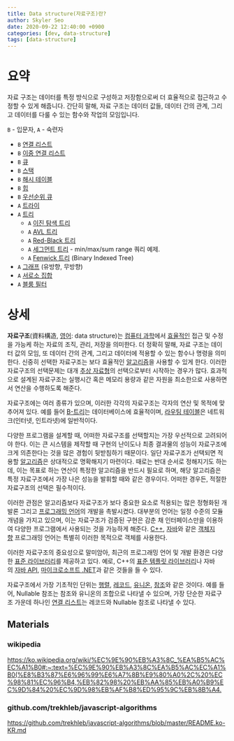 ```yaml
---
title: Data structure(자료구조)란?
author: Skyler Seo
date: 2020-09-22 12:40:00 +0900
categories: [dev, data-structure]
tags: [data-structure]
---
```


# 요약

자료 구조는 데이터를 특정 방식으로 구성하고 저장함으로써 더 효율적으로 접근하고 수정할 수 있게 해줍니다. 간단히 말해, 자료 구조는 데이터 값들, 데이터 간의 관계, 그리고 데이터를 다룰 수 있는 함수와 작업의 모임입니다.

`B` - 입문자, `A` - 숙련자

- `B` [연결 리스트](https://github.com/trekhleb/javascript-algorithms/blob/master/src/data-structures/linked-list)
- `B` [이중 연결 리스트](https://github.com/trekhleb/javascript-algorithms/blob/master/src/data-structures/doubly-linked-list)
- `B` [큐](https://github.com/trekhleb/javascript-algorithms/blob/master/src/data-structures/queue)
- `B` [스택](https://github.com/trekhleb/javascript-algorithms/blob/master/src/data-structures/stack)
- `B` [해시 테이블](https://github.com/trekhleb/javascript-algorithms/blob/master/src/data-structures/hash-table)
- `B` [힙](https://github.com/trekhleb/javascript-algorithms/blob/master/src/data-structures/heap)
- `B` [우선순위 큐](https://github.com/trekhleb/javascript-algorithms/blob/master/src/data-structures/priority-queue)
- `A` [트라이](https://github.com/trekhleb/javascript-algorithms/blob/master/src/data-structures/trie)
- `A` [트리](https://github.com/trekhleb/javascript-algorithms/blob/master/src/data-structures/tree)
  - `A` [이진 탐색 트리](https://github.com/trekhleb/javascript-algorithms/blob/master/src/data-structures/tree/binary-search-tree)
  - `A` [AVL 트리](https://github.com/trekhleb/javascript-algorithms/blob/master/src/data-structures/tree/avl-tree)
  - `A` [Red-Black 트리](https://github.com/trekhleb/javascript-algorithms/blob/master/src/data-structures/tree/red-black-tree)
  - `A` [세그먼트 트리](https://github.com/trekhleb/javascript-algorithms/blob/master/src/data-structures/tree/segment-tree) - min/max/sum range 쿼리 예제.
  - `A` [Fenwick 트리](https://github.com/trekhleb/javascript-algorithms/blob/master/src/data-structures/tree/fenwick-tree) (Binary Indexed Tree)
- `A` [그래프](https://github.com/trekhleb/javascript-algorithms/blob/master/src/data-structures/graph) (유방향, 무방향)
- `A` [서로소 집합](https://github.com/trekhleb/javascript-algorithms/blob/master/src/data-structures/disjoint-set)
- `A` [블룸 필터](https://github.com/trekhleb/javascript-algorithms/blob/master/src/data-structures/bloom-filter)

# 상세

**자료구조**(資料構造, [영어](https://ko.wikipedia.org/wiki/%EC%98%81%EC%96%B4): data structure)는 [컴퓨터 과학](https://ko.wikipedia.org/wiki/%EC%BB%B4%ED%93%A8%ED%84%B0_%EA%B3%BC%ED%95%99)에서 [효율적인](https://ko.wikipedia.org/w/index.php?title=%EC%95%8C%EA%B3%A0%EB%A6%AC%EC%A6%98_%ED%9A%A8%EC%9C%A8%EC%84%B1&action=edit&redlink=1) 접근 및 수정을 가능케 하는 자료의 조직, 관리, 저장을 의미한다. 더 정확히 말해, 자료 구조는 데이터 값의 모임, 또 데이터 간의 관계, 그리고 데이터에 적용할 수 있는 함수나 명령을 의미한다. 신중히 선택한 자료구조는 보다 효율적인 [알고리즘](https://ko.wikipedia.org/wiki/%EC%95%8C%EA%B3%A0%EB%A6%AC%EC%A6%98)을 사용할 수 있게 한다. 이러한 자료구조의 선택문제는 대개 [추상 자료형](https://ko.wikipedia.org/wiki/%EC%B6%94%EC%83%81_%EC%9E%90%EB%A3%8C%ED%98%95)의 선택으로부터 시작하는 경우가 많다. 효과적으로 설계된 자료구조는 실행시간 혹은 메모리 용량과 같은 자원을 최소한으로 사용하면서 연산을 수행하도록 해준다.

자료구조에는 여러 종류가 있으며, 이러한 각각의 자료구조는 각자의 연산 및 목적에 맞추어져 있다. 예를 들어 [B-트리](https://ko.wikipedia.org/wiki/B-%ED%8A%B8%EB%A6%AC)는 데이터베이스에 효율적이며, [라우팅 테이블](https://ko.wikipedia.org/wiki/%EB%9D%BC%EC%9A%B0%ED%8C%85_%ED%85%8C%EC%9D%B4%EB%B8%94)은 네트워크(인터넷, 인트라넷)에 일반적이다.

다양한 프로그램을 설계할 때, 어떠한 자료구조를 선택할지는 가장 우선적으로 고려되어야 한다. 이는 큰 시스템을 제작할 때 구현의 난이도나 최종 결과물의 성능이 자료구조에 크게 의존한다는 것을 많은 경험이 뒷받침하기 때문이다. 일단 자료구조가 선택되면 적용할 [알고리즘](https://ko.wikipedia.org/wiki/%EC%95%8C%EA%B3%A0%EB%A6%AC%EC%A6%98)은 상대적으로 명확해지기 마련이다. 때로는 반대 순서로 정해지기도 하는데, 이는 목표로 하는 연산이 특정한 알고리즘을 반드시 필요로 하며, 해당 알고리즘은 특정 자료구조에서 가장 나은 성능을 발휘할 때와 같은 경우이다. 어떠한 경우든, 적절한 자료구조의 선택은 필수적이다.

이러한 관점은 알고리즘보다 자료구조가 보다 중요한 요소로 적용되는 많은 정형화된 개발론 그리고 [프로그래밍 언어](https://ko.wikipedia.org/wiki/%ED%94%84%EB%A1%9C%EA%B7%B8%EB%9E%98%EB%B0%8D_%EC%96%B8%EC%96%B4)의 개발을 촉발시켰다. 대부분의 언어는 일정 수준의 모듈개념을 가지고 있으며, 이는 자료구조가 검증된 구현은 감춘 채 인터페이스만을 이용하여 다양한 프로그램에서 사용되는 것을 가능하게 해준다. [C++](https://ko.wikipedia.org/wiki/C%2B%2B), [자바](<https://ko.wikipedia.org/wiki/%EC%9E%90%EB%B0%94_(%ED%94%84%EB%A1%9C%EA%B7%B8%EB%9E%98%EB%B0%8D_%EC%96%B8%EC%96%B4)>)와 같은 [객체지향](https://ko.wikipedia.org/wiki/%EA%B0%9D%EC%B2%B4%EC%A7%80%ED%96%A5) 프로그래밍 언어는 특별히 이러한 목적으로 객체를 사용한다.

이러한 자료구조의 중요성으로 말미암아, 최근의 프로그래밍 언어 및 개발 환경은 다양한 [표준 라이브러리](https://ko.wikipedia.org/wiki/%ED%91%9C%EC%A4%80_%EB%9D%BC%EC%9D%B4%EB%B8%8C%EB%9F%AC%EB%A6%AC)를 제공하고 있다. 예로, C++의 [표준 템플릿 라이브러리](https://ko.wikipedia.org/wiki/%ED%91%9C%EC%A4%80_%ED%85%9C%ED%94%8C%EB%A6%BF_%EB%9D%BC%EC%9D%B4%EB%B8%8C%EB%9F%AC%EB%A6%AC)나 자바의 [자바 API](https://ko.wikipedia.org/wiki/%EC%9E%90%EB%B0%94_API), [마이크로소프트 .NET](https://ko.wikipedia.org/wiki/%EB%A7%88%EC%9D%B4%ED%81%AC%EB%A1%9C%EC%86%8C%ED%94%84%ED%8A%B8_.NET)과 같은 것들을 들 수 있다.

자료구조에서 가장 기초적인 단위는 [행렬](https://ko.wikipedia.org/wiki/%ED%96%89%EB%A0%AC), [레코드](https://ko.wikipedia.org/wiki/%EB%A0%88%EC%BD%94%EB%93%9C), [유니온](https://ko.wikipedia.org/wiki/%EC%9C%A0%EB%8B%88%EC%98%A8), [참조](https://ko.wikipedia.org/wiki/%EC%B0%B8%EC%A1%B0)와 같은 것이다. 예를 들어, Nullable 참조는 참조와 유니온의 조합으로 나타낼 수 있으며, 가장 단순한 자료구조 가운데 하나인 [연결 리스트](https://ko.wikipedia.org/wiki/%EC%97%B0%EA%B2%B0_%EB%A6%AC%EC%8A%A4%ED%8A%B8)는 레코드와 Nullable 참조로 나타낼 수 있다.

## Materials

### wikipedia

<https://ko.wikipedia.org/wiki/%EC%9E%90%EB%A3%8C_%EA%B5%AC%EC%A1%B0#:~:text=%EC%9E%90%EB%A3%8C%EA%B5%AC%EC%A1%B0(%E8%B3%87%E6%96%99%E6%A7%8B%E9%80%A0%2C%20%EC%98%81%EC%96%B4,%EB%82%98%20%EB%AA%85%EB%A0%B9%EC%9D%84%20%EC%9D%98%EB%AF%B8%ED%95%9C%EB%8B%A4.>

### github.com/trekhleb/javascript-algorithms

<https://github.com/trekhleb/javascript-algorithms/blob/master/README.ko-KR.md>
